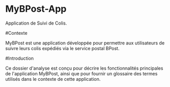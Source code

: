 # MyBPost-App
 
Application de Suivi de Colis. 

#Contexte

MyBPost est une application développée pour permettre aux utilisateurs de 
suivre leurs colis expédiés via le service postal BPost.

#Introduction

Ce dossier d'analyse est conçu pour décrire les fonctionnalités 
principales de l'application MyBPost, ainsi que pour fournir un glossaire 
des termes utilisés dans le contexte de cette application.
